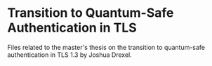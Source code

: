 # Transition to Quantum-Safe Authentication in TLS
Files related to the master's thesis on the transition to quantum-safe authentication in TLS 1.3 by Joshua Drexel.

